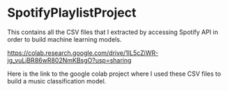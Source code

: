 # SpotifyPlaylistProject

This contains all the CSV files that I extracted by accessing Spotify API in order to build machine learning models.

https://colab.research.google.com/drive/1IL5cZiWR-jg_vuLjBR86wR802NmKBsgO?usp=sharing

Here is the link to the google colab project where I used these CSV files to build a music classification model.
